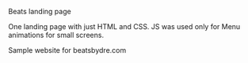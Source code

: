 Beats landing page 

One landing page with just HTML and CSS. JS was used only for Menu animations for small screens.

Sample website for beatsbydre.com
